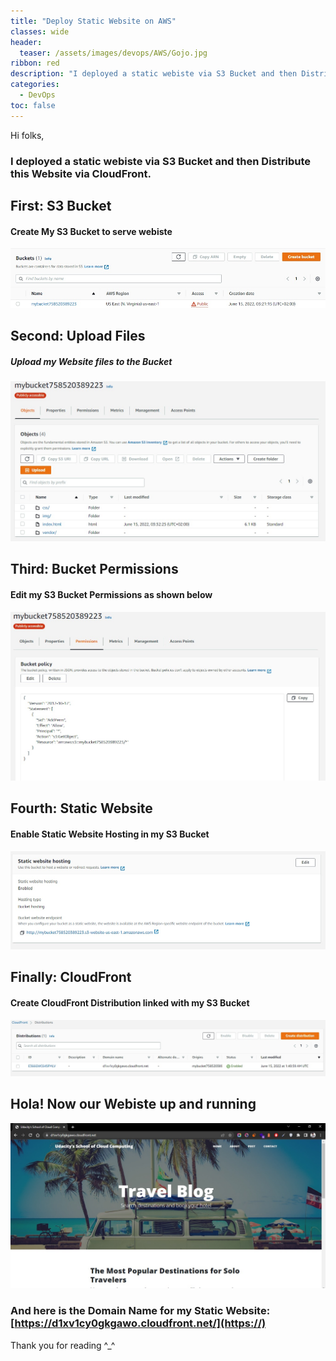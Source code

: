 ```yaml
---
title: "Deploy Static Website on AWS"
classes: wide
header:
  teaser: /assets/images/devops/AWS/Gojo.jpg
ribbon: red
description: "I deployed a static webiste via S3 Bucket and then Distribute this Website via CloudFront."
categories:
  - DevOps
toc: false
---
```


Hi folks,

### I deployed a static webiste via S3 Bucket and then Distribute this Website via CloudFront.

## First: S3 Bucket
#### Create My S3 Bucket to serve webiste
![](/assets\images\devops\AWS\S3.jpg)

## Second: Upload Files
##### Upload my Website files to the Bucket
![](/assets\images\devops\AWS\mybucket.jpg)

## Third: Bucket Permissions
#### Edit my S3 Bucket Permissions as shown below
![](/assets\images\devops\AWS\bucketPerm.jpg)

## Fourth: Static Website
#### Enable Static Website Hosting in my S3 Bucket
![](/assets\images\devops\AWS\staticWebsite.jpg)

## Finally: CloudFront
#### Create CloudFront Distribution linked with my S3 Bucket
![](/assets\images\devops\AWS\CloudFront.jpg)

## Hola! Now our Webiste up and running
![](/assets\images\devops\AWS\OurWebsite.jpg)

### And here is the Domain Name for my Static Website: [https://d1xv1cy0gkgawo.cloudfront.net/](https://)

Thank you for reading ^_^ 
